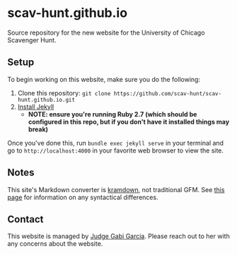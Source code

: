 # scav-hunt.github.io
Source repository for the new website for the University of Chicago Scavenger Hunt.

## Setup
To begin working on this website, make sure you do the following:

1. Clone this repository: `git clone https://github.com/scav-hunt/scav-hunt.github.io.git`
2. [Install Jekyll](https://jekyllrb.com/docs/installation/)
    - **NOTE: ensure you're running Ruby 2.7 (which should be configured in this repo, but
    if you don't have it installed things may break)**

Once you've done this, run `bundle exec jekyll serve` in your terminal and go to `http://localhost:4000`
in your favorite web browser to view the site.

## Notes
This site's Markdown converter is [kramdown](https://kramdown.gettalong.org/), not traditional GFM. See [this page](https://kramdown.gettalong.org/syntax.html) for information on any syntactical differences.

## Contact
This website is managed by [Judge Gabi Garcia](https://github.com/gabigarc03).
Please reach out to her with any concerns about the website.

